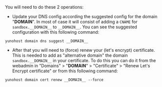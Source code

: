 You will need to do these 2 operations:
- Update your DNS config according the suggested config for the domain "__DOMAIN__". In most of case it will consist of adding a `CNAME` for `sandbox.__DOMAIN__` to `__DOMAIN__`. You can see the suggested configuration with this following command:
```
yunohost domain dns suggest __DOMAIN__
```
- After that you will need to (force) renew your (let's encrypt) certificate. This is needed to add as "alternative domain" the domain `sandbox.__DOMAIN__` in your certificate. To do this you can do it from the webadmin in "Domains" > "__DOMAIN__" > "Certificate" > "Renew Let's Encrypt certificate" or from this following command:
```
yunohost domain cert renew __DOMAIN__ --force
```
